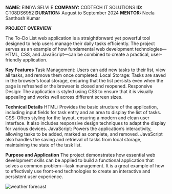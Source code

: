 **NAME:** EINIYA SELVI E
**COMPANY:** CODTECH IT SOLUTIONS
**ID:** CT08DS6952
**DURATION:** August to September 2024
**MENTOR:** Neela Santhosh Kumar 

**PROJECT OVERVIEW**

The To-Do List web application is a straightforward yet powerful tool designed to help users manage their daily tasks efficiently. The project serves as an example of how fundamental web development technologies—HTML, CSS, and JavaScript—can be combined to create a practical, user-friendly application.

**Key Features**
Task Management: Users can add new tasks to their list, view all tasks, and remove them once completed.
Local Storage: Tasks are saved in the browser’s local storage, ensuring that the list persists even when the page is refreshed or the browser is closed and reopened.
Responsive Design: The application is styled using CSS to ensure that it is visually appealing and works well across different screen sizes.

**Technical Details**
HTML: Provides the basic structure of the application, including input fields for task entry and an area to display the list of tasks.
CSS: Offers styling for the layout, ensuring a modern and clean user interface. It also includes responsive design techniques to adapt the display for various devices.
JavaScript: Powers the application’s interactivity, allowing tasks to be added, marked as complete, and removed. JavaScript also handles the saving and retrieval of tasks from local storage, maintaining the state of the task list.

**Purpose and Application**
The project demonstrates how essential web development skills can be applied to build a functional application that solves a common problem—task management. It is a great example of how to effectively use front-end technologies to create an interactive and persistent user experience.

![weather forecast](https://github.com/user-attachments/assets/bd06ab8a-674c-4df8-992d-bf133c4671a3)






